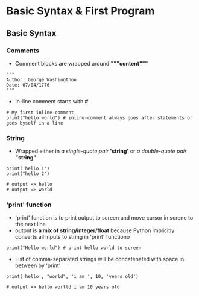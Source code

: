 # Basic Syntax & First Program

## Basic Syntax

### Comments
* Comment blocks are wrapped around **"""content"""**
```
"""
Author: George Washingthon
Date: 07/04/1776
"""
```
* In-line comment starts with **#**
```
# My first inline-comment
print("hello world") # inline-comment always goes after statements or goes byself in a line
```

### String
* Wrapped either in _a single-quote pair_ **'string'** or _a double-quote pair_ **"string"**
```
print('hello 1')
print("hello 2")

# output => hello
# output => world
``` 

### 'print' function
* 'print' function is to print output to screen and move cursor in screne to the next line
*  output is **a mix of string/integer/float** because Python implicitly converts all inputs to string in 'print' functiono
```
print("Hello world") # print hello world to screen
```
* List of comma-separated strings will be concatenated with space in between by 'print'
```
print('hello', "world", 'i am ', 10, 'years old')

# output => hello worlld i am 10 years old
```
